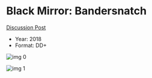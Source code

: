 # Black Mirror: Bandersnatch

[Discussion Post](https://www.avsforum.com/threads/bass-eq-for-filtered-movies.2995212/post-57343384)

* Year: 2018
* Format: DD+

![img 0](https://i.imgur.com/LaCNIiJ.jpg)

![img 1](https://i.imgur.com/NgsR99U.jpg)

